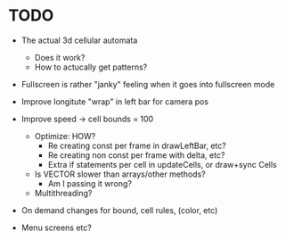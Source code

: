 # TODO

- The actual 3d cellular automata
    - Does it work?
    - How to actucally get patterns?

- Fullscreen is rather "janky" feeling when it goes into fullscreen mode
- Improve longitute "wrap" in left bar for camera pos

- Improve speed -> cell bounds = 100
    - Optimize: HOW?
        - Re creating const per frame in drawLeftBar, etc?
        - Re creating non const per frame with delta, etc?
        - Extra if statements per cell in updateCells, or draw+sync Cells
    - Is VECTOR slower than arrays/other methods?
        - Am I passing it wrong?
    - Multithreading?

- On demand changes for bound, cell rules, (color, etc)
- Menu screens etc?